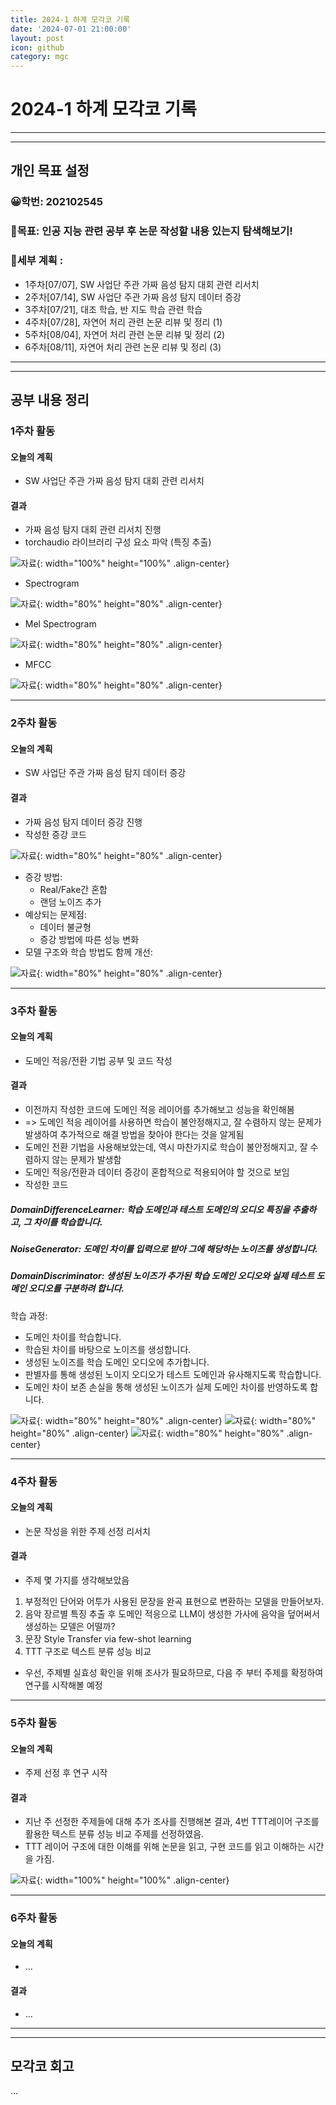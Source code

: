 ```yaml
---
title: 2024-1 하계 모각코 기록
date: '2024-07-01 21:00:00'
layout: post
icon: github
category: mgc
---
```


# 2024-1 하계 모각코 기록
---
---


## 개인 목표 설정
### 😀학번: 202102545
### 🎡목표: 인공 지능 관련 공부 후 논문 작성할 내용 있는지 탐색해보기!
### 📄세부 계획 :
- 1주차\[07/07], SW 사업단 주관 가짜 음성 탐지 대회 관련 리서치
- 2주차\[07/14], SW 사업단 주관 가짜 음성 탐지 데이터 증강
- 3주차\[07/21], 대조 학습, 반 지도 학습 관련 학습
- 4주차\[07/28], 자연어 처리 관련 논문 리뷰 및 정리 (1)
- 5주차\[08/04], 자연어 처리 관련 논문 리뷰 및 정리 (2)
- 6주차\[08/11], 자연어 처리 관련 논문 리뷰 및 정리 (3)


---
---


## 공부 내용 정리

### 1주차 활동
#### 오늘의 계획
- SW 사업단 주관 가짜 음성 탐지 대회 관련 리서치

#### 결과
- 가짜 음성 탐지 대회 관련 리서치 진행
- torchaudio 라이브러리 구성 요소 파악 (특징 추출)

![자료](https://download.pytorch.org/torchaudio/tutorial-assets/torchaudio_feature_extractions.png){: width="100%" height="100%" .align-center}

- Spectrogram

![자료](/images/mgc/2024/summer_week1_0.png){: width="80%" height="80%" .align-center}

- Mel Spectrogram

![자료](/images/mgc/2024/summer_week1_1.png){: width="80%" height="80%" .align-center}

- MFCC

![자료](/images/mgc/2024/summer_week1_2.png){: width="80%" height="80%" .align-center}

---

### 2주차 활동
#### 오늘의 계획
- SW 사업단 주관 가짜 음성 탐지 데이터 증강

#### 결과
- 가짜 음성 탐지 데이터 증강 진행
- 작성한 증강 코드

![자료](/images/mgc/2024/summer_week2_0.png){: width="80%" height="80%" .align-center}

- 증강 방법:
  - Real/Fake간 혼합
  - 랜덤 노이즈 추가
- 예상되는 문제점:
  - 데이터 불균형
  - 증강 방법에 따른 성능 변화
- 모델 구조와 학습 방법도 함께 개선:

![자료](/images/mgc/2024/summer_week2_1.png){: width="80%" height="80%" .align-center}

---

### 3주차 활동
#### 오늘의 계획
- 도메인 적응/전환 기법 공부 및 코드 작성

#### 결과
- 이전까지 작성한 코드에 도메인 적응 레이어를 추가해보고 성능을 확인해봄
- => 도메인 적응 레이어를 사용하면 학습이 불안정해지고, 잘 수렴하지 않는 문제가 발생하여 추가적으로 해결 방법을 찾아야 한다는 것을 알게됨
- 도메인 전환 기법을 사용해보았는데, 역시 마찬가지로 학습이 불안정해지고, 잘 수렴하지 않는 문제가 발생함
- 도메인 적응/전환과 데이터 증강이 혼합적으로 적용되어야 할 것으로 보임
- 작성한 코드

##### DomainDifferenceLearner: 학습 도메인과 테스트 도메인의 오디오 특징을 추출하고, 그 차이를 학습합니다.
##### NoiseGenerator: 도메인 차이를 입력으로 받아 그에 해당하는 노이즈를 생성합니다.
##### DomainDiscriminator: 생성된 노이즈가 추가된 학습 도메인 오디오와 실제 테스트 도메인 오디오를 구분하려 합니다.

학습 과정:
- 도메인 차이를 학습합니다.
- 학습된 차이를 바탕으로 노이즈를 생성합니다.
- 생성된 노이즈를 학습 도메인 오디오에 추가합니다.
- 판별자를 통해 생성된 노이지 오디오가 테스트 도메인과 유사해지도록 학습합니다.
- 도메인 차이 보존 손실을 통해 생성된 노이즈가 실제 도메인 차이를 반영하도록 합니다.

![자료](/images/mgc/2024/summer_week3_0.png){: width="80%" height="80%" .align-center}
![자료](/images/mgc/2024/summer_week3_1.png){: width="80%" height="80%" .align-center}
![자료](/images/mgc/2024/summer_week3_2.png){: width="80%" height="80%" .align-center}

---

### 4주차 활동
#### 오늘의 계획
- 논문 작성을 위한 주제 선정 리서치

#### 결과
- 주제 몇 가지를 생각해보았음
1. 부정적인 단어와 어투가 사용된 문장을 완곡 표현으로 변환하는 모델을 만들어보자.
2. 음악 장르별 특징 추출 후 도메인 적응으로 LLM이 생성한 가사에 음악을 덮어써서 생성하는 모델은 어떨까?
3. 문장 Style Transfer via few-shot learning
4. TTT 구조로 텍스트 분류 성능 비교
- 우선, 주제별 실효성 확인을 위해 조사가 필요하므로, 다음 주 부터 주제를 확정하여 연구를 시작해볼 예정

---

### 5주차 활동
#### 오늘의 계획
- 주제 선정 후 연구 시작

#### 결과
- 지난 주 선정한 주제들에 대해 추가 조사를 진행해본 결과, 4번 TTT레이어 구조를 활용한 텍스트 분류 성능 비교 주제를 선정하였음.
- TTT 레이어 구조에 대한 이해를 위해 논문을 읽고, 구현 코드를 읽고 이해하는 시간을 가짐.

![자료](/images/mgc/2024/summer_week5_0.png){: width="100%" height="100%" .align-center}

---

### 6주차 활동
#### 오늘의 계획
- ...

#### 결과
- ...

---
---


## 모각코 회고
...

